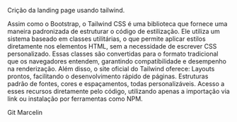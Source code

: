 Crição da landing page usando tailwind.

Assim como o Bootstrap, o Tailwind CSS é uma biblioteca que fornece uma maneira padronizada de estruturar o código de estilização. Ele utiliza um sistema baseado em classes utilitárias, o que permite aplicar estilos diretamente nos elementos HTML, sem a necessidade de escrever CSS personalizado.
Essas classes são convertidas para o formato tradicional que os navegadores entendem, garantindo compatibilidade e desempenho na renderização.
Além disso, o site oficial do Tailwind oferece:
Layouts prontos, facilitando o desenvolvimento rápido de páginas.
Estruturas padrão de fontes, cores e espaçamentos, todas personalizáveis.
Acesso a esses recursos diretamente pelo código, utilizando apenas a importação via link ou instalação por ferramentas como NPM.

Git Marcelin
